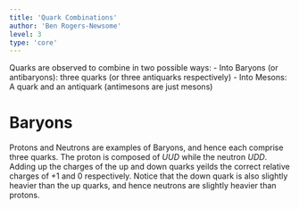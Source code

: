 ```yaml
---
title: 'Quark Combinations'
author: 'Ben Rogers-Newsome'
level: 3
type: 'core'
---
```


Quarks are observed to combine in two possible ways:
	- Into Baryons (or antibaryons): three quarks (or three antiquarks respectively)
	- Into Mesons: A quark and an antiquark (antimesons are just mesons)

# Baryons

Protons and Neutrons are examples of Baryons, and hence each comprise three quarks. The proton is composed of $UUD$ while the neutron $UDD$. Adding up the charges of the up and down quarks yeilds the correct relative charges of $+1$ and $0$ respectively. Notice that the down quark is also slightly heavier than the up quarks, and hence neutrons are slightly heavier than protons.
